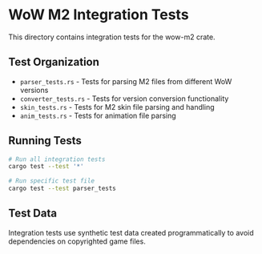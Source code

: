 # WoW M2 Integration Tests

This directory contains integration tests for the wow-m2 crate.

## Test Organization

- `parser_tests.rs` - Tests for parsing M2 files from different WoW versions
- `converter_tests.rs` - Tests for version conversion functionality
- `skin_tests.rs` - Tests for M2 skin file parsing and handling
- `anim_tests.rs` - Tests for animation file parsing

## Running Tests

```bash
# Run all integration tests
cargo test --test '*'

# Run specific test file
cargo test --test parser_tests
```

## Test Data

Integration tests use synthetic test data created programmatically to avoid dependencies on copyrighted game files.
